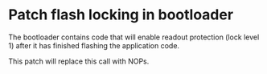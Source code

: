 # Patch flash locking in bootloader

The bootloader contains code that will enable readout protection (lock level 1) after it has finished flashing the application code.

This patch will replace this call with NOPs.
